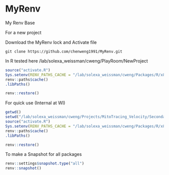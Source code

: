 # MyRenv
My Renv Base

For a new project

Download the MyRenv lock and Activate file
```shell
git clone https://github.com/chenweng1991/MyRenv.git
```

In R tested here /lab/solexa_weissman/cweng/PlayRoom/NewProject
```R
source("activate.R")
Sys.setenv(RENV_PATHS_CACHE = "/lab/solexa_weissman/cweng/Packages/R/x86_64-pc-linux-gnu-library/4.1-focal")   ## If in a new system, assign a path for cache
renv::paths$cache()
.libPaths()

renv::restore()
```

For quick use (Internal at WI)

```R
getwd()
setwd("/lab/solexa_weissman/cweng/Projects/MitoTracing_Velocity/SecondaryAnalysis/Donor4Donor9")
source("activate.R")
Sys.setenv(RENV_PATHS_CACHE = "/lab/solexa_weissman/cweng/Packages/R/x86_64-pc-linux-gnu-library/4.1-focal")   ## If in a new system, assign a path for cache
renv::paths$cache()
.libPaths()

renv::restore()
```


To make a Snapshot for all packages
```R
renv::settings$snapshot.type("all")
renv::snapshot()
```
